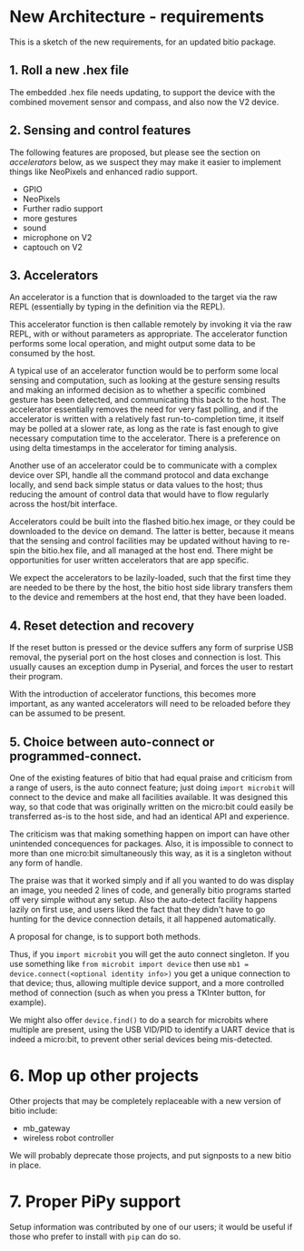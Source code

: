# New Architecture - requirements

This is a sketch of the new requirements, for an updated bitio package.

## 1. Roll a new .hex file

The embedded .hex file needs updating, to support the device with the
combined movement sensor and compass, and also now the V2 device.

## 2. Sensing and control features

The following features are proposed, but please see the section on
_accelerators_ below, as we suspect they may make it easier to implement
things like NeoPixels and enhanced radio support.

* GPIO
* NeoPixels
* Further radio support
* more gestures
* sound
* microphone on V2
* captouch on V2
 
## 3. Accelerators

An accelerator is a function that is downloaded to the target via the
raw REPL (essentially by typing in the definition via the REPL).

This accelerator function is then callable remotely by invoking it
via the raw REPL, with or without parameters as appropriate. 
The accelerator function performs some local operation, and might
output some data to be consumed by the host.

A typical use of an accelerator function would be to perform some
local sensing and computation, such as looking at the gesture sensing
results and making an informed decision as to whether a specific combined
gesture has been detected, and communicating this back to the host. 
The accelerator essentially removes the need for very fast polling, and if
the accelerator is written with a relatively fast run-to-completion time,
it itself may be polled at a slower rate, as long as the rate is fast enough
to give necessary computation time to the accelerator. There is a preference
on using delta timestamps in the accelerator for timing analysis.

Another use of an accelerator could be to communicate with a complex
device over SPI, handle all the command protocol and data exchange locally,
and send back simple status or data values to the host; thus reducing the
amount of control data that would have to flow regularly across the host/bit
interface.

Accelerators could be built into the flashed bitio.hex image, or they could
be downloaded to the device on demand. The latter is better, because it means
that the sensing and control facilities may be updated without having to
re-spin the bitio.hex file, and all managed at the host end. There might be
opportunities for user written accelerators that are app specific.

We expect the accelerators to be lazily-loaded, such that the first time they
are needed to be there by the host, the bitio host side library transfers them
to the device and remembers at the host end, that they have been loaded.

## 4. Reset detection and recovery

If the reset button is pressed or the device suffers any form of surprise
USB removal, the pyserial port on the host closes and connection is lost.
This usually causes an exception dump in Pyserial, and forces the user to
restart their program.

With the introduction of accelerator functions, this becomes more important,
as any wanted accelerators will need to be reloaded before they can be assumed
to be present.

## 5. Choice between auto-connect or programmed-connect.

One of the existing features of bitio that had equal praise and criticism
from a range of users, is the auto connect feature; just doing `import microbit`
will connect to the device and make all facilities available. It was designed
this way, so that code that was originally written on the micro:bit could
easily be transferred as-is to the host side, and had an identical API
and experience.

The criticism was that making something happen on import can have other
unintended concequences for packages. Also, it is impossible to connect to
more than one micro:bit simultaneously this way, as it is a singleton without
any form of handle.

The praise was that it worked simply and if all you wanted to do was display
an image, you needed 2 lines of code, and generally bitio programs started
off very simple without any setup. Also the auto-detect facility happens
lazily on first use, and users liked the fact that they didn't have to
go hunting for the device connection details, it all happened automatically.

A proposal for change, is to support both methods.

Thus, if you `import microbit` you will get the auto connect singleton. If
you use something like `from microbit import device` then use
`mb1 = device.connect(<optional identity info>)` you get a unique connection
to that device; thus, allowing multiple device support, and a more controlled
method of connection (such as when you press a TKInter button, for example).

We might also offer `device.find()` to do a search for microbits where
multiple are present, using the USB VID/PID to identify a UART device that
is indeed a micro:bit, to prevent other serial devices being mis-detected.

# 6. Mop up other projects

Other projects that may be completely replaceable with a new version of bitio
include:

* mb_gateway
* wireless robot controller

We will probably deprecate those projects, and put signposts to a new
bitio in place.

# 7. Proper PiPy support

Setup information was contributed by one of our users; it would be useful
if those who prefer to install with `pip` can do so.
